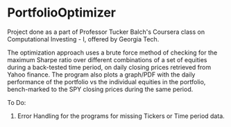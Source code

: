 PortfolioOptimizer
==================

Project done as a part of Professor Tucker Balch's Coursera class on Computational Investing - I, offered by Georgia Tech. 

The optimization approach uses a brute force method of checking for the maximum Sharpe ratio over different combinations of a set of equities during a back-tested time period, on daily closing prices retrieved from Yahoo finance. The program also plots a graph/PDF with the daily performance of the portfolio vs the individual equities in the portfolio, bench-marked to the SPY closing prices during the same period.

To Do:

1) Error Handling for the programs for missing Tickers or Time period data.
